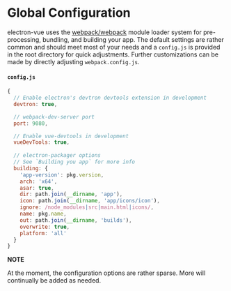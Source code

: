 # Global Configuration

electron-vue uses the [webpack/webpack](https://github.com/webpack/webpack) module loader system for pre-processing, bundling, and building your app. The default settings are rather common and should meet most of your needs and a `config.js` is provided in the root directory for quick adjustments. Further customizations can be made by directly adjusting `webpack.config.js`.

#### ``config.js``
```js
{
  // Enable electron's devtron devtools extension in development
  devtron: true,

  // webpack-dev-server port
  port: 9080,

  // Enable vue-devtools in development
  vueDevTools: true,
  
  // electron-packager options
  // See `Building you app` for more info
  building: {
    'app-version': pkg.version,
    arch: 'x64',
    asar: true,
    dir: path.join(__dirname, 'app'),
    icon: path.join(__dirname, 'app/icons/icon'),
    ignore: /node_modules|src|main.html|icons/,
    name: pkg.name,
    out: path.join(__dirname, 'builds'),
    overwrite: true,
    platform: 'all'
  }
}
```
**NOTE**

At the moment, the configuration options are rather sparse. More will continually be added as needed.